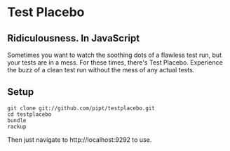 # Test Placebo

## Ridiculousness. In JavaScript

Sometimes you want to watch the soothing dots of a flawless test run, but your tests are in a mess.
For these times, there's Test Placebo. Experience the buzz of a clean test run without the mess of any actual tests.

## Setup

    git clone git://github.com/pipt/testplacebo.git
    cd testplacebo
    bundle
    rackup

Then just navigate to http://localhost:9292 to use.
